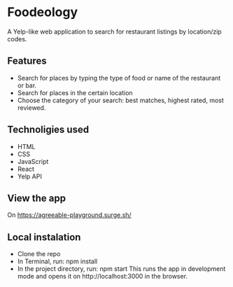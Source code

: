 # Foodeology

A Yelp-like web application to search for restaurant listings by location/zip codes.

## Features
* Search for places by typing the type of food or name of the restaurant or bar.
* Search for places in the certain location
* Choose the category of your search: best matches, highest rated, most reviewed.

## Technoligies used
* HTML
* CSS
* JavaScript
* React
* Yelp API

## View the app
On https://agreeable-playground.surge.sh/

## Local instalation
* Clone the repo
* In Terminal, run: npm install
* In the project directory, run: npm start
This runs the app in development mode and opens it on http://localhost:3000 in the browser.


